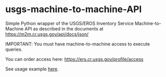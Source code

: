 # usgs-machine-to-machine-API
Simple Python wrapper of the USGS/EROS Inventory Service Machine-to-Machine API as described in the documents at https://m2m.cr.usgs.gov/api/docs/json/

IMPORTANT:
You must have machine-to-machine access to execute queries. 

You can order access here: https://ers.cr.usgs.gov/profile/access

See usage example [here](https://github.com/MrChebur/usgs-machine-to-machine-API/blob/master/UsageExample.py). 
